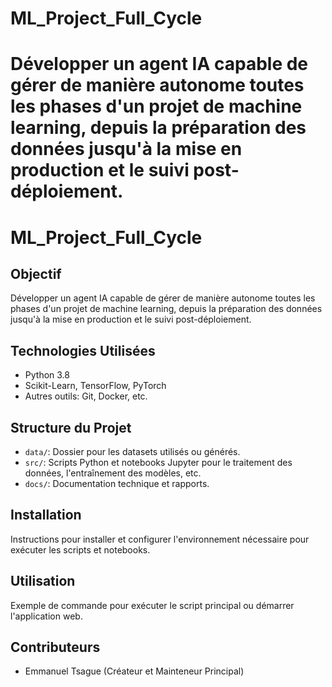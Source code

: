 # ML_Project_Full_Cycle
# Développer un agent IA capable de gérer de manière autonome toutes les phases d'un projet de machine learning, depuis la préparation des données jusqu'à la mise en production et le suivi post-déploiement.
# ML_Project_Full_Cycle

## Objectif
Développer un agent IA capable de gérer de manière autonome toutes les phases d'un projet de machine learning, depuis la préparation des données jusqu'à la mise en production et le suivi post-déploiement.

## Technologies Utilisées
- Python 3.8
- Scikit-Learn, TensorFlow, PyTorch
- Autres outils: Git, Docker, etc.

## Structure du Projet
- `data/`: Dossier pour les datasets utilisés ou générés.
- `src/`: Scripts Python et notebooks Jupyter pour le traitement des données, l'entraînement des modèles, etc.
- `docs/`: Documentation technique et rapports.

## Installation
Instructions pour installer et configurer l'environnement nécessaire pour exécuter les scripts et notebooks.

## Utilisation
Exemple de commande pour exécuter le script principal ou démarrer l'application web.

## Contributeurs
- Emmanuel Tsague (Créateur et Mainteneur Principal)


